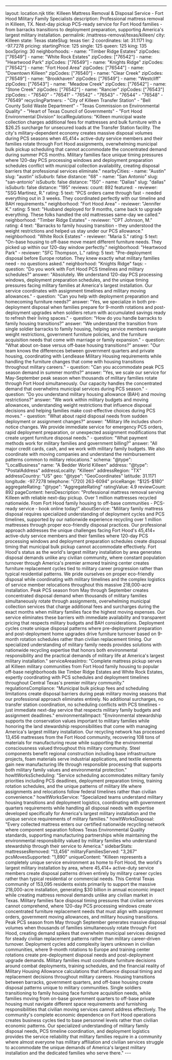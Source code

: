 ---
layout: location.njk
title: Killeen Mattress Removal & Disposal Service - Fort Hood Military Family Specialists
description: Professional mattress removal in Killeen, TX. Next-day pickup PCS-ready service for Fort Hood families - from barracks transitions to deployment preparation, supporting America's largest military installation.
permalink: /mattress-removal/texas/killeen/
city: Killeen state: Texas stateSlug: texas tier: 2 coordinates: lat: 31.1171 lng: -97.7278 pricing: startingPrice: 125 single: 125 queen: 125 king: 135 boxSpring: 30 neighborhoods: - name: "Timber Ridge Estates" zipCodes: ["76549"] - name: "White Rock Estates" zipCodes: ["76542"] - name: "Heartwood Park" zipCodes: ["76549"] - name: "Knights Ridge" zipCodes: ["76542"] - name: "Fort Hood Area" zipCodes: ["76544"] - name: "Downtown Killeen" zipCodes: ["76540"] - name: "Clear Creek" zipCodes: ["76549"] - name: "Brookhaven" zipCodes: ["76549"] - name: "Westcliff" zipCodes: ["76543"] - name: "Meadow Creek" zipCodes: ["76542"] - name: "Stone Creek" zipCodes: ["76542"] - name: "Rancier" zipCodes: ["76543"] zipCodes: - "76540" - "76541" - "76542" - "76543" - "76544" - "76548" - "76549" recyclingPartners: - "City of Killeen Transfer Station" - "Bell County Solid Waste Department" - "Texas Commission on Environmental Quality" - "Heart of Texas Council of Governments" - "Fort Hood Environmental Division" localRegulations: "Killeen municipal waste collection charges additional fees for mattresses and bulk furniture with a $26.25 surcharge for unsecured loads at the Transfer Station facility. The city's military-dependent economy creates massive disposal volumes during PCS seasons when 45,414+ active-duty service members and their families rotate through Fort Hood assignments, overwhelming municipal bulk pickup scheduling that cannot accommodate the concentrated demand during summer PCS months. Military families face unique timing pressures where 120-day PCS processing windows and deployment preparation schedules conflict with municipal collection availability, creating disposal barriers that professional services eliminate." nearbyCities: - name: "Austin" slug: "austin" isSuburb: false distance: "68" - name: "San Antonio" slug: "san-antonio" isSuburb: false distance: "150" - name: "Dallas" slug: "dallas" isSuburb: false distance: "195" reviews: count: 892 featured: - reviewer: "SSG Martinez, R." rating: 5 text: "PCS orders came through fast - needed everything out in 3 weeks. They coordinated perfectly with our timeline and BAH requirements." neighborhood: "Fort Hood Area" - reviewer: "Jennifer K." rating: 5 text: "Husband deployed for 9 months, came back to upgrade everything. These folks handled the old mattresses same-day we called." neighborhood: "Timber Ridge Estates" - reviewer: "CPT Johnson, M." rating: 4 text: "Barracks to family housing transition - they understood the weight restrictions and helped us stay under our PCS allowance." neighborhood: "White Rock Estates" - reviewer: "Maria S." rating: 5 text: "On-base housing to off-base move meant different furniture needs. They picked up within our 120-day window perfectly." neighborhood: "Heartwood Park" - reviewer: "SFC Thompson, L." rating: 5 text: "Pre-deployment disposal before Europe rotation. They knew exactly what military families need - no questions asked." neighborhood: "Knights Ridge" faqs: - question: "Do you work with Fort Hood PCS timelines and military schedules?" answer: "Absolutely. We understand 120-day PCS processing windows, deployment preparation schedules, and the unique timing pressures facing military families at America's largest installation. Our service coordinates with assignment timelines and military moving allowances." - question: "Can you help with deployment preparation and homecoming furniture needs?" answer: "Yes, we specialize in both pre-deployment disposal when families prepare for 9-month rotations and post-deployment upgrades when soldiers return with accumulated savings ready to refresh their living spaces." - question: "How do you handle barracks to family housing transitions?" answer: "We understand the transition from single soldier barracks to family housing, helping service members navigate weight restrictions, government furniture policies, and the furniture acquisition needs that come with marriage or family expansion." - question: "What about on-base versus off-base housing transitions?" answer: "Our team knows the differences between government quarters and private housing, coordinating with Lendlease Military Housing requirements while handling the furniture changes that come with housing transitions throughout military careers." - question: "Can you accommodate peak PCS season demand in summer months?" answer: "Yes, we scale our service for May-September peak season when thousands of military families rotate through Fort Hood simultaneously. Our capacity handles the concentrated demand that overwhelms municipal services during PCS season." - question: "Do you understand military housing allowance (BAH) and moving restrictions?" answer: "We work within military budgets and moving allowances, understanding weight restrictions that influence disposal decisions and helping families make cost-effective choices during PCS moves." - question: "What about rapid disposal needs from sudden deployment or assignment changes?" answer: "Military life includes short-notice changes. We provide immediate service for emergency PCS orders, rapid deployment preparation, or unexpected assignment modifications that create urgent furniture disposal needs." - question: "What payment methods work for military families and government billing?" answer: "All major credit cards, cash, and we work with military family budgets. We also coordinate with moving companies and understand the reimbursement patterns common to military relocations." schema: "@type": "LocalBusiness" name: "A Bedder World Killeen" address: "@type": "PostalAddress" addressLocality: "Killeen" addressRegion: "TX" addressCountry: "US" geo: "@type": "GeoCoordinates" latitude: 31.1171 longitude: -97.7278 telephone: "(720) 263-6094" priceRange: "$125-$180" aggregateRating: "@type": "AggregateRating" ratingValue: 4.9 reviewCount: 892 pageContent: heroDescription: "Professional mattress removal serving Killeen with reliable next-day pickup. Over 1 million mattresses recycled nationwide. From Fort Hood family housing to off-base communities - PCS-ready service - book online today!" aboutService: "Military family mattress disposal requires specialized understanding of deployment cycles and PCS timelines, supported by our nationwide experience recycling over 1 million mattresses through proper eco-friendly disposal practices. Our professional approach addresses the unique challenges facing Fort Hood's 45,414+ active-duty service members and their families where 120-day PCS processing windows and deployment preparation schedules create disposal timing that municipal bulk pickup cannot accommodate effectively. Fort Hood's status as the world's largest military installation by area generates disposal demands unlike any civilian community, where constant population turnover through America's premier armored training center creates furniture replacement cycles tied to military career progression rather than typical residential patterns. We pride ourselves on proper eco-friendly disposal while coordinating with military timelines and the complex logistics of service member relocations throughout this massive 218,000-acre installation. Peak PCS season from May through September creates concentrated disposal demand when thousands of military families simultaneously rotate through assignments, overwhelming municipal collection services that charge additional fees and surcharges during the exact months when military families face the highest moving expenses. Our service eliminates these barriers with immediate availability and transparent pricing that respects military budgets and BAH considerations. Deployment cycles create unique disposal patterns where pre-deployment preparation and post-deployment home upgrades drive furniture turnover based on 9-month rotation schedules rather than civilian replacement timing. Our specialized understanding of military family needs provides solutions with nationwide recycling expertise that honors both environmental responsibility and the practical demands of military life at America's largest military installation." serviceAreasIntro: "Complete mattress pickup serves all Killeen military communities from Fort Hood family housing to popular off-base neighborhoods like Timber Ridge Estates and White Rock Estates, expertly coordinating with PCS schedules and deployment timelines throughout Central Texas's premier military community." regulationsCompliance: "Municipal bulk pickup fees and scheduling limitations create disposal barriers during peak military moving seasons that our professional approach eliminates entirely. No additional surcharges, no transfer station coordination, no scheduling conflicts with PCS timelines - just immediate next-day service that respects military family budgets and assignment deadlines." environmentalImpact: "Environmental stewardship supports the conservation values important to military families while honoring the land stewardship responsibilities that come with managing America's largest military installation. Our recycling network has processed 13,456 mattresses from the Fort Hood community, recovering 108 tons of materials for manufacturing reuse while supporting the environmental consciousness valued throughout this military community. Steel components benefit regional construction including base infrastructure projects, foam materials serve industrial applications, and textile elements gain new manufacturing life through responsible processing that supports both military family values and environmental protection." howItWorksScheduling: "Service scheduling accommodates military family priorities including PCS deadlines, deployment preparation timing, training rotation schedules, and the unique patterns of military life where assignments and relocations follow federal timelines rather than civilian convenience." howItWorksService: "Specialized teams understand military housing transitions and deployment logistics, coordinating with government quarters requirements while handling all disposal needs with expertise developed specifically for America's largest military installation and the unique service requirements of military families." howItWorksDisposal: "Every collected mattress enters our certified nationwide recycling network where component separation follows Texas Environmental Quality standards, supporting manufacturing partnerships while maintaining the environmental responsibility valued by military families who understand stewardship through their service to America." sidebarStats: mattressesRemoved: "13,456" militaryFamiliesServed: "3,267" pcsMovesSupported: "1,890" uniqueContent: "Killeen represents a completely unique service environment as home to Fort Hood, the world's largest military installation by area, where 45,414+ active-duty service members create disposal patterns driven entirely by military career cycles rather than typical residential or commercial needs. This Central Texas community of 153,095 residents exists primarily to support the massive 218,000-acre installation, generating $30 billion in annual economic impact while creating mattress removal demands unlike any civilian market in Texas. Military families face disposal timing pressures that civilian services cannot comprehend, where 120-day PCS processing windows create concentrated furniture replacement needs that must align with assignment orders, government moving allowances, and military housing transitions. Peak PCS season from May through September generates massive disposal volumes when thousands of families simultaneously rotate through Fort Hood, creating demand spikes that overwhelm municipal services designed for steady civilian replacement patterns rather than military career-driven turnover. Deployment cycles add complexity layers unknown in civilian communities, where 9-month rotations to Europe and training center rotations create pre-deployment disposal needs and post-deployment upgrade demands. Military families must coordinate furniture decisions around combat deployments, training schedules, and the financial reality of Military Housing Allowance calculations that influence disposal timing and replacement decisions throughout military careers. Housing transitions between barracks, government quarters, and off-base housing create disposal patterns unique to military communities. Single soldiers transitioning to family housing face furniture acquisition needs, while families moving from on-base government quarters to off-base private housing must navigate different space requirements and furnishing responsibilities that civilian moving services cannot address effectively. The community's complete economic dependence on Fort Hood operations creates business cycles tied to base personnel levels rather than civilian economic patterns. Our specialized understanding of military family disposal needs, PCS timeline coordination, and deployment logistics provides the service reliability that military families require in a community where almost everyone has military affiliation and civilian services struggle to accommodate the unique demands of America's largest military installation and the dedicated families who serve there." ---
